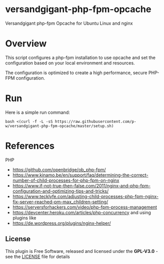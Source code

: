 # versandgigant-php-fpm-opcache
Versandgigant php-fpm Opcache for Ubuntu Linux and nginx

# Overview
This script configures a php-fpm installation to use opcache and set the configuration based on your local environment and resources.

The configuration is optimized to create a high performance, secure PHP-FPM configuration.

# Run
Here is a simple run command:

    bash <(curl -f -L -sS https://raw.githubusercontent.com/p-w/versandgigant-php-fpm-opcache/master/setup.sh)

# References

PHP
* https://github.com/openbridge/ob_php-fpm/
* https://www.kinamo.be/en/support/faq/determining-the-correct-number-of-child-processes-for-php-fpm-on-nginx
* https://www.if-not-true-then-false.com/2011/nginx-and-php-fpm-configuration-and-optimizing-tips-and-tricks/
* https://www.tecklyfe.com/adjusting-child-processes-php-fpm-nginx-fix-server-reached-pm-max_children-setting/
* https://serversforhackers.com/video/php-fpm-process-management
* https://devcenter.heroku.com/articles/php-concurrency
and using plugins like
* https://de.wordpress.org/plugins/nginx-helper/


## License

This plugin is Free Software, released and licensed under the **GPL-V3.0** - see the [LICENSE](LICENSE) file for details
